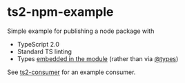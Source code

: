 # ts2-npm-example

Simple example for publishing a node package with

* TypeScript 2.0
* Standard TS linting
* Types [embedded in the module](https://www.typescriptlang.org/docs/handbook/declaration-files/publishing.html) (rather than via [@types](https://www.npmjs.com/~types))

See [ts2-consumer](https://github.com/mceachen/ts2-consumer) for an example consumer.